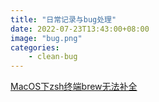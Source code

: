 ```yaml
---
title: "日常记录与bug处理"
date: 2022-07-23T13:43:00+08:00
image: "bug.png"
categories:
    - clean-bug
---
```

[MacOS下zsh终端brew无法补全](/clean-bug/macos下zsh终端brew无法补全)
